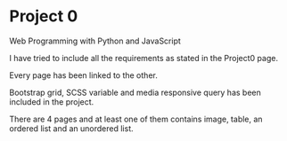 # Project 0

Web Programming with Python and JavaScript

I have tried to include all the requirements as stated in the Project0 page.

Every page has been linked to the other.

Bootstrap grid, SCSS variable and media responsive query has been included in the project.

There are 4 pages and at least one of them contains image, table, an ordered list and an unordered list.
